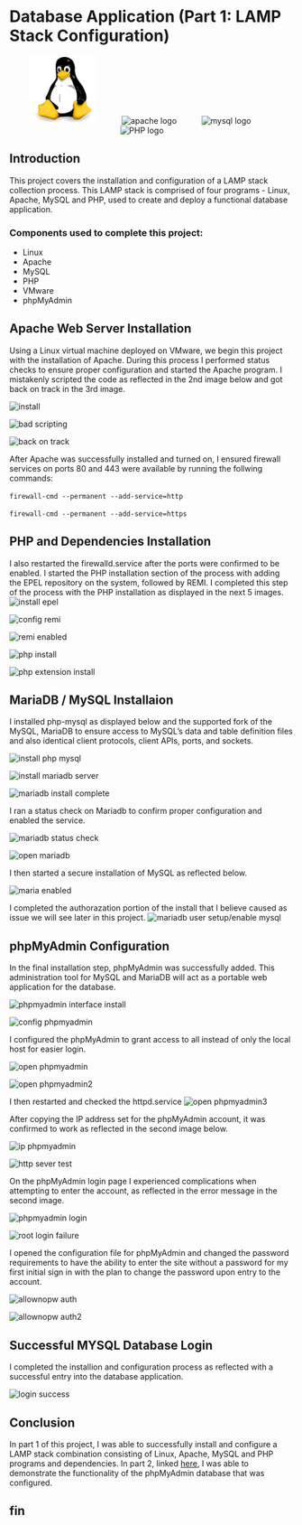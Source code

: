 # Database Application (Part 1: LAMP Stack Configuration)

<div align="center">
  <img src="https://raw.githubusercontent.com/devicons/devicon/master/icons/linux/linux-original.svg" height="120" alt="linux logo"  />
  <img width="36" />
  <img src="https://seeklogo.com/images/A/apache-logo-89257496F9-seeklogo.com.png" height="120" alt="apache logo"  />
  <img width="36" />
  <img src="https://cdn.jsdelivr.net/gh/devicons/devicon/icons/mysql/mysql-original.svg" height="120" alt="mysql logo"  />
  <img width="36" />
  <img src="https://upload.wikimedia.org/wikipedia/commons/thumb/2/27/PHP-logo.svg/2560px-PHP-logo.svg.png" height="110" alt="PHP logo"  />
  <img width="30" />
</div>

## Introduction

This project covers the installation and configuration of a LAMP stack collection process. This LAMP stack is comprised of four programs - Linux, Apache, MySQL and PHP, used to create and deploy a functional database application. 

### Components used to complete this project:

- Linux
- Apache
- MySQL
- PHP
- VMware
- phpMyAdmin

## Apache Web Server Installation

Using a Linux virtual machine deployed on VMware, we begin this project with the installation of Apache. During this process I performed status checks to ensure proper configuration and started the Apache program. I mistakenly scripted the code as reflected in the 2nd image below and got back on track in the 3rd image.

![install](https://imgur.com/jBQejrd.jpg)

![bad scripting](https://imgur.com/LBc9PUh.jpg) 

![back on track](https://imgur.com/4Bh8LdG.jpg)

After Apache was successfully installed and turned on, I ensured firewall services on ports 80 and 443 were available by running the follwing commands:

`firewall-cmd --permanent --add-service=http` <br/>

`firewall-cmd --permanent --add-service=https`

## PHP and Dependencies Installation

I also restarted the firewalld.service after the ports were confirmed to be enabled. I started the PHP installation section of the process with adding the EPEL repository on the system, followed by REMI. I completed this step of the process with the PHP installation as displayed in the next 5 images.
![install epel](https://imgur.com/vXBZtD3.jpg) 

![config remi](https://imgur.com/JZ4vhgO.jpg) 

![remi enabled](https://imgur.com/zco7Ink.jpg) 

![php install](https://imgur.com/YNGoilw.jpg) 

![php extension install](https://imgur.com/1WU2rba.jpg) 

## MariaDB / MySQL Installaion

I installed php-mysql as displayed below and the supported fork of the MySQL, MariaDB to ensure access to MySQL’s data and table definition files and also identical client protocols, client APIs, ports, and sockets.

![install php mysql](https://imgur.com/J31VDcT.jpg) 

![install mariadb server](https://imgur.com/H09pOrL.jpg) 

![mariadb install complete](https://imgur.com/IbsfzN3.jpg) 

I ran a status check on Mariadb to confirm proper configuration and enabled the service.

![mariadb status check](https://imgur.com/eLXry5H.jpg) 

![open mariadb](https://imgur.com/1Jat4nX.jpg) 

I then started a secure installation of MySQL as reflected below.

![maria enabled](https://imgur.com/iMre9vk.jpg) 

I completed the authorazation portion of the install that I believe caused as issue we will see later in this project. 
![mariadb user setup/enable mysql](https://imgur.com/pxHT5iG.jpg) 

## phpMyAdmin Configuration
In the final installation step, phpMyAdmin was successfully added. This administration tool for MySQL and MariaDB will act as a portable web application for the database.

![phpmyadmin interface install](https://imgur.com/jCBMu0l.jpg) 

![config phpmyadmin](https://imgur.com/yHgH8GP.jpg) 

I configured the phpMyAdmin to grant access to all instead of only the local host for easier login.

![open phpmyadmin](https://imgur.com/YifEubJ.jpg) 

![open phpmyadmin2](https://imgur.com/aBWX388.jpg) 

I then restarted and checked the httpd.service 
![open phpmyadmin3](https://imgur.com/ojQllTe.jpg) 

After copying the IP address set for the phpMyAdmin account, it was confirmed to work as reflected in the second image below.

![ip phpmyadmin](https://imgur.com/EJLmQpy.jpg) 

![http sever test](https://imgur.com/OPmEvyy.jpg) 

On the phpMyAdmin login page I experienced complications when attempting to enter the account, as reflected in the error message in the second image. 

![phpmyadmin login](https://imgur.com/a5pimMP.jpg) 

![root login failure](https://imgur.com/gWZjdta.jpg) 

I opened the configuration file for phpMyAdmin and changed the password requirements to have the ability to enter the site without a password for my first initial sign in with the plan to change the password upon entry to the account.

![allownopw auth](https://imgur.com/yaxRtLy.jpg) 

![allownopw auth2](https://imgur.com/HSGIasf.jpg) 

## Successful MYSQL Database Login
I completed the installion and configuration process as reflected with a successful entry into the database application.

![login success](https://imgur.com/fwrgRYW.jpg) 

## Conclusion
In part 1 of this project, I was able to successfully install and configure a LAMP stack combination consisting of Linux, Apache, MySQL and PHP programs and dependencies. In part 2, linked [here](https://github.com/jasminemathieu/Azure-SOC), I was able to demonstrate the functionality of the phpMyAdmin database that was configured.

## fin
